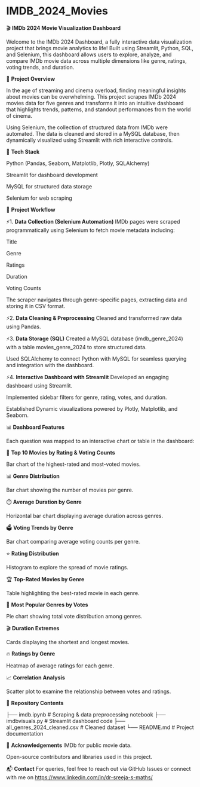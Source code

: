 # IMDB_2024_Movies
🎬 **IMDb 2024 Movie Visualization Dashboard**

  Welcome to the IMDb 2024 Dashboard, a fully interactive data visualization project that brings movie analytics to life! Built using Streamlit, Python, SQL, and Selenium, this dashboard allows users to explore, analyze, and compare IMDb movie data across multiple dimensions like genre, ratings, voting trends, and duration.

🚀 **Project Overview**

  In the age of streaming and cinema overload, finding meaningful insights about movies can be overwhelming. This project scrapes IMDb 2024 movies data for five genres and transforms it into an intuitive dashboard that highlights trends, patterns, and standout performances from the world of cinema.

Using Selenium, the collection of structured data from IMDb were automated. The data is cleaned and stored in a MySQL database, then dynamically visualized using Streamlit with rich interactive controls.

🧰 **Tech Stack**

Python (Pandas, Seaborn, Matplotlib, Plotly, SQLAlchemy)

Streamlit for dashboard development

MySQL for structured data storage

Selenium for web scraping


🔄 **Project Workflow**

⚡1. **Data Collection (Selenium Automation)**
IMDb pages were scraped programmatically using Selenium to fetch movie metadata including:

Title

Genre

Ratings

Duration

Voting Counts

The scraper navigates through genre-specific pages, extracting data and storing it in CSV format.

⚡2. **Data Cleaning & Preprocessing**
Cleaned and transformed raw data using Pandas.

⚡3. **Data Storage (SQL)**
Created a MySQL database (imdb_genre_2024) with a table movies_genre_2024 to store structured data.

Used SQLAlchemy to connect Python with MySQL for seamless querying and integration with the dashboard.

⚡4. **Interactive Dashboard with Streamlit**
Developed an engaging dashboard using Streamlit.

Implemented sidebar filters for genre, rating, votes, and duration.

Established Dynamic visualizations powered by Plotly, Matplotlib, and Seaborn.

📊 **Dashboard Features**

Each question was mapped to an interactive chart or table in the dashboard:

🏅 **Top 10 Movies by Rating & Voting Counts**

Bar chart of the highest-rated and most-voted movies.

📊 **Genre Distribution**

Bar chart showing the number of movies per genre.

⏱️ **Average Duration by Genre**

Horizontal bar chart displaying average duration across genres.

🗳️ **Voting Trends by Genre**

Bar chart comparing average voting counts per genre.

⭐ **Rating Distribution**

Histogram to explore the spread of movie ratings.

🏆 **Top-Rated Movies by Genre**

Table highlighting the best-rated movie in each genre.

🥧 **Most Popular Genres by Votes**

Pie chart showing total vote distribution among genres.

🎬 **Duration Extremes**

Cards displaying the shortest and longest movies.

🔥 **Ratings by Genre**

Heatmap of average ratings for each genre.

📈 **Correlation Analysis**

Scatter plot to examine the relationship between votes and ratings.

📁 **Repository Contents**

├── imdb.ipynb                  # Scraping & data preprocessing notebook
├── imdbvisuals.py             # Streamlit dashboard code
├── all_genres_2024_cleaned.csv # Cleaned dataset
└── README.md                  # Project documentation

🙌 **Acknowledgements**
IMDb for public movie data.

Open-source contributors and libraries used in this project.

📬 **Contact**
For queries, feel free to reach out via GitHub Issues or connect with me on https://www.linkedin.com/in/dr-sreeja-s-maths/
